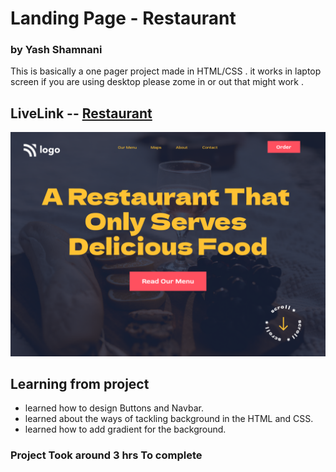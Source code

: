  # Landing Page -  Restaurant

### by Yash Shamnani 
This is basically a one pager project made in HTML/CSS . it works in laptop screen if you are using desktop please zome in or out that might work .

## LiveLink -- [Restaurant]("https://restaurantlandingpage-yashshamnani.netlify.app/")

![img](2.png)

## Learning from project

 
  - learned how to design Buttons and Navbar.
 -  learned about the ways of tackling background    in the HTML and CSS.
 - learned how to add gradient for the background.
  


### Project Took around 3 hrs To complete 
